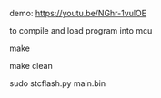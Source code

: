 demo:
https://youtu.be/NGhr-1vulOE

to compile and load program into mcu

make

make clean 

sudo stcflash.py main.bin
